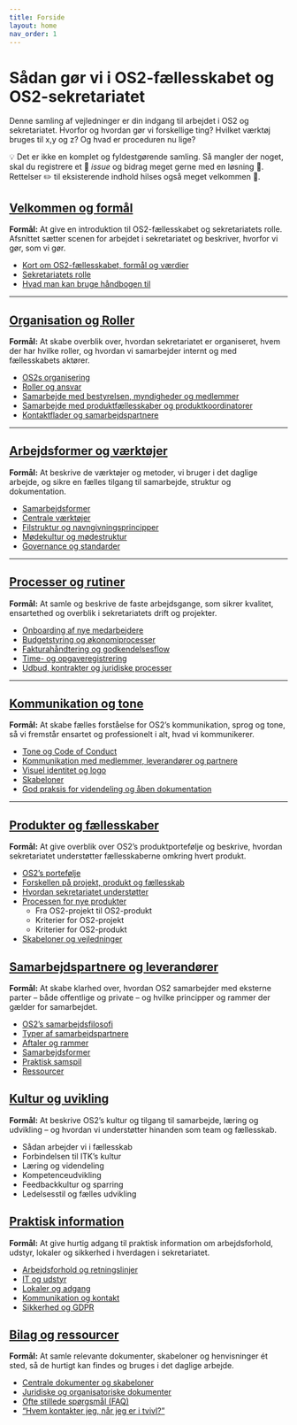 ```yaml
---
title: Forside
layout: home
nav_order: 1
---
```


# Sådan gør vi i OS2-fællesskabet og OS2-sekretariatet

Denne samling af vejledninger er din indgang til arbejdet i OS2 og sekretariatet. Hvorfor og hvordan gør vi forskellige ting? Hvilket værktøj bruges til x,y og z? Og hvad er proceduren nu lige?

💡 Det er ikke en komplet og fyldestgørende samling. Så mangler der noget, skal du registrere et 🐛 *issue* og bidrag meget gerne med en løsning 💪. Rettelser ✏️ til eksisterende indhold hilses også meget velkommen 🙌.


## [Velkommen og formål](./docs/welcome_and_purpose)

**Formål:** At give en introduktion til OS2-fællesskabet og sekretariatets rolle. Afsnittet sætter scenen for arbejdet i sekretariatet og beskriver, hvorfor vi gør, som vi gør.

- [Kort om OS2-fællesskabet, formål og værdier](./docs/welcome_and_purpose#formaal)
- [Sekretariatets rolle](./docs/welcome_and_purpose.md#rolle)
- [Hvad man kan bruge håndbogen til](./docs/welcome_and_purpose#haandbog)

---

## [Organisation og Roller](./docs/organisation_and_roles)

**Formål:** At skabe overblik over, hvordan sekretariatet er organiseret, hvem der har hvilke roller, og hvordan vi samarbejder internt og med fællesskabets aktører.

- [OS2s organisering](./docs/organisation_and_roles#organisering)
- [Roller og ansvar](./docs/organisation_and_roles#roller)
- [Samarbejde med bestyrelsen, myndigheder og medlemmer](./docs/organisation_and_roles#samarbejde)
- [Samarbejde med produktfællesskaber og produktkoordinatorer](./docs/organisation_and_roles#samarbejde2)
- [Kontaktflader og samarbejdspartnere](./docs/organisation_and_roles#kontaktflader)

---

## [Arbejdsformer og værktøjer](./docs/workflow_and_tools)

**Formål:** At beskrive de værktøjer og metoder, vi bruger i det daglige arbejde, og sikre en fælles tilgang til samarbejde, struktur og dokumentation.

- [Samarbejdsformer](./docs/workflow_and_tools#samarbejdsformer)
- [Centrale værktøjer](./docs/workflow_and_tools#tools)
- [Filstruktur og navngivningsprincipper](./docs/workflow_and_tools#filstruktur)
- [Mødekultur og mødestruktur](./docs/workflow_and_tools#modekultur)
- [Governance og standarder](./docs/workflow_and_tools#governance)

---

## [Processer og rutiner](./docs/processes_and_rutines)

**Formål:** At samle og beskrive de faste arbejdsgange, som sikrer kvalitet, ensartethed og overblik i sekretariatets drift og projekter.

- [Onboarding af nye medarbejdere](./docs/processes_and_rutines#onboarding)
- [Budgetstyring og økonomiprocesser](./docs/processes_and_rutines#budgetstyring)
- [Fakturahåndtering og godkendelsesflow](./docs/processes_and_rutines#faktura)
- [Time- og opgaveregistrering](./docs/processes_and_rutines#time)
- [Udbud, kontrakter og juridiske processer](./docs/processes_and_rutines#udbud)

---

## [Kommunikation og tone](./docs/communication)

**Formål:** At skabe fælles forståelse for OS2’s kommunikation, sprog og tone, så vi fremstår ensartet og professionelt i alt, hvad vi kommunikerer.

- [Tone og Code of Conduct](./docs/communication#tone)
- [Kommunikation med medlemmer, leverandører og partnere](./docs/communication#kommunikation)
- [Visuel identitet og logo](./docs/communication#visuel)
- [Skabeloner](./docs/communication#skabeloner)
- [God praksis for videndeling og åben dokumentation](./docs/communication#praksis)

---

## [Produkter og fællesskaber](./docs/products_and_communities)

**Formål:** At give overblik over OS2’s produktportefølje og beskrive, hvordan sekretariatet understøtter fællesskaberne omkring hvert produkt.

- [OS2’s portefølje](./docs/products_and_communities#portfolio)
- [Forskellen på projekt, produkt og fællesskab](./docs/products_and_communities#forskel)
- [Hvordan sekretariatet understøtter](./docs/products_and_communities#support)
- [Processen for nye produkter](./docs/products_and_communities#process)
  - Fra OS2-projekt til OS2-produkt
  - Kriterier for OS2-projekt
  - Kriterier for OS2-produkt
- [Skabeloner og vejledninger](./docs/products_and_communities#templates)


## [Samarbejdspartnere og leverandører](./docs/partners_and_suppliers)

**Formål:** At skabe klarhed over, hvordan OS2 samarbejder med eksterne parter – både offentlige og private – og hvilke principper og rammer der gælder for samarbejdet.

- [OS2’s samarbejdsfilosofi](./docs/partners_and_suppliers#filosofi)  
- [Typer af samarbejdspartnere](./docs/partners_and_suppliers#typer)  
- [Aftaler og rammer](./docs/partners_and_suppliers#aftaler)  
- [Samarbejdsformer](./docs/partners_and_suppliers#samarbejdsformer)  
- [Praktisk samspil](./docs/partners_and_suppliers#praktisk)  
- [Ressourcer](./docs/partners_and_suppliers#ressourcer)


## [Kultur og uvikling](./docs/culture_and_development)

**Formål:** At beskrive OS2’s kultur og tilgang til samarbejde, læring og udvikling – og hvordan vi understøtter hinanden som team og fællesskab.

- Sådan arbejder vi i fællesskab
- Forbindelsen til ITK’s kultur  
- Læring og videndeling  
- Kompetenceudvikling  
- Feedbackkultur og sparring  
- Ledelsesstil og fælles udvikling


## [Praktisk information](./docs/practical_information)

**Formål:** At give hurtig adgang til praktisk information om arbejdsforhold, udstyr, lokaler og sikkerhed i hverdagen i sekretariatet.

- [Arbejdsforhold og retningslinjer](./docs/practical_information#arbejdsforhold)  
- [IT og udstyr](./docs/practical_information#it)  
- [Lokaler og adgang](./docs/practical_information#lokaler)  
- [Kommunikation og kontakt](./docs/practical_information#kommunikation)  
- [Sikkerhed og GDPR](./docs/practical_information#sikkerhed)


## [Bilag og ressourcer](./docs/appendix#)

**Formål:** At samle relevante dokumenter, skabeloner og henvisninger ét sted, så de hurtigt kan findes og bruges i det daglige arbejde.

- [Centrale dokumenter og skabeloner](./docs/appendix#central)
- [Juridiske og organisatoriske dokumenter](./docs/appendix#jura)
- [Ofte stillede spørgsmål (FAQ)](./docs/appendix#faq)
- [“Hvem kontakter jeg, når jeg er i tvivl?”](./docs/appendix#faq)
